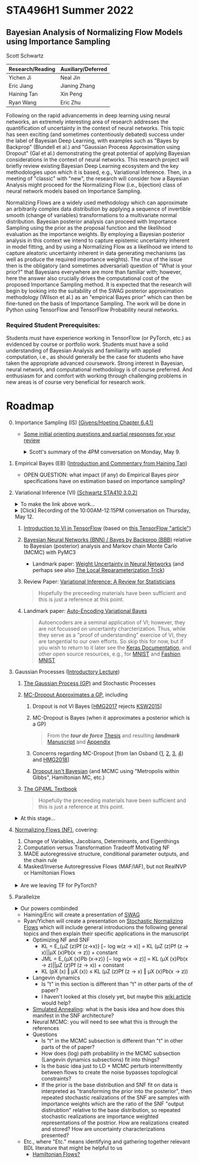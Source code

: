 
# STA496H1 Summer 2022

## Bayesian Analysis of Normalizing Flow Models using Importance Sampling

Scott Schwartz

| Research/Reading | Auxiliary/Deferred |
|-|-|
| Yichen Ji   | Neal Jin |
| Eric Jiang  | Jianing Zhang |
| Haining Tan | Xin Peng |
| Ryan Wang   | Eric Zhu |

Following on the rapid advancements in deep learning using neural networks, an extremely interesting area of research addresses the quantification of uncertainty in the context of neural networks.  This topic has seen exciting (and sometimes contentiously debated) success under the label of Bayesian Deep Learning, with examples such as "Bayes by Backprop" (Blundell et al.) and "Gaussian Process Approximation using Dropout" (Gal et al.) demonstrating the great potential of applying Bayesian considerations in the context of neural networks. This research project will briefly review existing Bayesian Deep Learning ecosystem and the key methodologies upon which it is based, e.g., Variational Inference. Then, in a meeting of "classic" with "new", the research will consider how a Bayesian Analysis might proceed for the Normalizing Flow (i.e., bijection) class of neural network models based on Importance Sampling.

Normalizing Flows are a widely used methodology which can approximate an arbitrarily complex data distribution by applying a sequence of invertible smooth (change of variables) transformations to a multivariate normal distribution. Bayesian posterior analysis can proceed with Importance Sampling using the prior as the proposal function and the likelihood evaluation as the importance weights. By employing a Bayesian posterior analysis in this context we intend to capture epistemic uncertainty inherent in model fitting, and by using a Normalizing Flow as a likelihood we intend to capture aleatoric uncertainty inherent in data generating mechanisms (as well as produce the required importance weights). The crux of the issue then is the obligatory (and sometimes adversarial) question of "What is your prior?" that Bayesians everywhere are more than familiar with; however, here the answer also crucially drives the computational cost of the proposed Importance Sampling method. It is expected that the research will begin by looking into the suitability of the SWAG posterior approximation methodology (Wilson et al.) as an "empirical Bayes prior" which can then be fine-tuned on the basis of Importance Sampling. The work will be done in Python using TensorFlow and TensorFlow Probability neural networks.

### Required Student Prerequisites:

Students must have experience working in TensorFlow (or PyTorch, etc.) as evidenced by course or portfolio work.  Students must have a solid understanding of Bayesian Analysis and familiarity with applied computation, i.e., as should generally be the case for students who have taken the appropriate advanced coursework.  Strong interest in Bayesian, neural network, and computational methodology is of course preferred. And enthusiasm for and comfort with working through challenging problems in new areas is of course very beneficial for research work.

# Roadmap

0. Importance Sampling (IS) [(Givens/Hoeting Chapter 6.4.1)](https://librarysearch.library.utoronto.ca/permalink/01UTORONTO_INST/14bjeso/alma991106781097906196)
   - [Some initial orienting questions and partial responses for your review](files/BayesImportanceSampling.ipynb)

      <details><summary>Scott's summary of the 4PM conversation on Monday, May 9.</summary> <br>
      The second half of the meeting was <a href="https://utoronto.zoom.us/rec/share/KiJbYUB1mhXAXn27CzDCbxLfhb-7vWHJlToWB5bkyQd4WdHOHCAZKcAKyakvLnop.d3mAcWux8Evw8Cuy">recorded</a> (and has passcode Sc#1wsPr9#).<br><br>
      In the first half of the meeting Ryan addressed the final question of the notebook regarding distribution quantile estimation and we discussed empirical CDFs and Gentle's view on rank order statistics as the fundamental information contained in a data sample. Thanks to Haining's considerations of what it would mean to integrate an inverse quantile function it became clear to me that quantile estimation cannot be formulated as an integration problem, and so quantile estimation (i.e., analyzing rank order statistics) is something different from MC-integration (which seems quite interesting, but I think for now we'll have to put a pin this topic for a later time).<br><br>
      I do not believe the middle two questions addressed in the notebook (regarding helpful attributes of proposal distributions and the computational distinction between unnormalized and normalized importance weights) were systematically address in our question, but they were each tangentially touched upon to some degree. I.e., respectively, see (b) below, and note that normalized IS weights do not require a (generally very hard) marginal likelihood computation to find the normalizing constant of the posterior, but instead can just be based upon normalized likelihood computations as weights.<br><br>
      The first question of the notebook was addressed on the basis of Eric's questions, from which we were able to discuss (a) Monte Carlo Integration as simply being epectation (an integral) estimation done on the basis of standard statistical (CLT) analysis, (b) that IS affords estimator variance reduction for well-chosen proposal distributions which produce large IS weights only for very small g(θ), and following up on that (c) that IS allows us to have control over what sampling distribution to use which can allow us to avoid "expensive to sample" distributions.<br><br> 
      Other discussion focussed on (1) the "big picture" of the proposed Normalizing Flow BDL method and why it was cute, I mean, chosen. And (2) the history of Bayesian Deep Learning (BDL) and why it exists. If I've missed anything else of note please let me know and I will add it here!
</details>
      
1. Empirical Bayes (EB) ([Introduction and Commentary from Haining Tan](files/Empirical_Bayes.pdf))
   - OPEN QUESTION: what impact (if any) do Empirical Bayes piror specifications have on estimation based on importance sampling?

2. Variational Inference (VI) [(Schwartz STA410 3.0.2)](https://colab.research.google.com/drive/1bFm8kKsFjsVITAScCQeSh2Tn59uk9yGr#cell-opt-VI) <details><summary>To make the link above work...</summary> Remove the (annoyingly) appended "=" at the end of the address and you'll link directly to the intended section</details> <details><summary>[Click] Recording of the 10:00AM-12:15PM conversation on Thursday, May 12.</summary><a href="https://utoronto.zoom.us/rec/share/rERCzi2oDfhvi6UfqWpcpwu_z_whv_vmLbH5A1lilvXC0OPydRbWK56MqTmvsvu7.sAnPk0ZsRVRudHEY">recording</a> (+Cg2&AgvP6)</details>

   1. [Introduction to VI in TensorFlow](files/DenseVariational.ipynb) (based on [this TensorFlow "article"](https://blog.tensorflow.org/2019/03/regression-with-probabilistic-layers-in.html))

   2. [Bayesian Neural Networks (BNN) / Bayes by Backprop (BBB)](files/BayesByBackprop.ipynb) relative to Bayesian (posterior) analysis and Markov chain Monte Carlo (MCMC) with PyMC3
      - Landmark paper: [Weight Uncertainty in Neural Networks](https://arxiv.org/abs/1505.05424) (and perhaps see also [The Local Reparameterization Trick](https://arxiv.org/abs/1506.02557))
    
   3. Review Paper: [Variational Inference: A Review for Statisticians](https://arxiv.org/abs/1601.00670) 
    
        > Hopefully the preceeding materials have been sufficient and this is just a reference at this point.

   4. Landmark paper: [Auto-Encoding Variational Bayes](https://arxiv.org/abs/1312.6114)

        > Autoencoders are a seminal application of VI; however, they are not focussed on uncertainty charcterization.
        > Thus, while they serve as a "proof of understanding" exercise of VI, they are tangential to our own efforts.
        > So skip this for now, but if you wish to return to it later see the [Keras Documentation](https://keras.io/examples/generative/vae/),
        > and other open source resources, e.g., for [MNIST](https://danijar.com/building-variational-auto-encoders-in-tensorflow/)
        > and [Fashion MNIST](https://learnopencv.com/variational-autoencoder-in-tensorflow/)

3. Gaussian Processes ([Introductory Lecture](https://www.youtube.com/watch?v=4vGiHC35j9s))
    1. [The Gaussian Process (GP)](files/GaussianProcesses.ipynb) and Stochastic Processes 
    3. [MC-Dropout Approximates a GP](files/DropoutBayes.ipynb), including
        1. Dropout is not VI Bayes [[HMG2017](https://arxiv.org/abs/1711.02989) rejects [KSW2015](https://arxiv.org/abs/1506.02557)]
        2. MC-Dropout is Bayes (when it approximates a posterior which is a GP)
        
           > From the ***tour de force*** [Thesis](https://t.co/YXw7UX7I9P?amp=1) and resulting ***landmark*** [Manuscript](https://arxiv.org/abs/1506.02142) and [Appendix](https://arxiv.org/abs/1506.02157)
        3. Concerns regarding MC-Dropout [from Ian Osband ([1](https://mobile.twitter.com/ianosband/status/1014466510885216256?lang=en), [2](https://www.reddit.com/r/MachineLearning/comments/8w0v9m/d_ian_osband_dropout_posteriors_give_bad/), [3](https://www.reddit.com/r/MachineLearning/comments/emt4ke/discussion_research_variational_bayesian/), [4](http://bayesiandeeplearning.org/2016/papers/BDL_4.pdf)) and [HMG2018](https://arxiv.org/abs/1807.01969)]
        4. [Dropout isn't Bayesian](https://discourse.pymc.io/t/frequency-of-missing-value-imputation/8809) (and MCMC using "Metropolis within Gibbs", Hamiltonian MC, etc.)
    4. [The GP4ML Textbook](http://gaussianprocess.org/gpml/) 
     
        > Hopefully the preceeding materials have been sufficient and this is just a reference at this point.

    <details><summary>At this stage...</summary> 
   We've seen BNN/BBB and MC-Dropout as characterizing uncertainty in the NN context.<br>
   And we've also seen more traditional Bayesian analysis with MCMC using PyMC.<br>
   Can we add something to the Bayesian Deep Learning (BDL) domain?</details>

4. [Normalizing Flows (NF)](files/NormalizingFlows.ipynb), covering:
    1. Change of Variables, Jacobians, Determinants, and Eigenthings
    2. Computation versus Transformation Tradeoff Motivating NF
    3. MADE autoregressive structure, conditional parameter outputs, and the chain rule
    4. Masked/Inverse Autoregressive Flows (MAF/IAF), but not RealNVP or Hamiltonian Flows
   <br><br>
   <details><summary>Are we leaving TF for PyTorch?</summary><img src="files/images/therewillBB.gif"></details>

5. Parallelize 
   
   <details><summary>Our powers combinded</summary><img src="files/images/capn.gif"></details>
      
   - Haining/Eric will create a presentation of [SWAG](https://www.google.com/search?channel=trow5&client=firefox-b-d&q=swag+bayes+approximation) 
   - Ryan/Yichen will create a presentation on [Stochastic Normalizing Flows](https://arxiv.org/abs/2002.06707) which will include general introducions the following general topics and then explain their specific applications in the manuscript
      - Optimizing NF and SNF
          - KL = E_{μZ (z)Pf (z→x)} [− log w(z → x)] = KL (μZ (z)Pf (z → x)||μX (x)Pb(x → z)) + constant
          - JML = E_{μX (x)Pb (x→z)} [− log w(x → z)] = KL (μX (x)Pb(x → z)||μZ (z)Pf (z → x)) + constant
          - KL (pX (x) ‖ μX (x)) ≤ KL (μZ (z)Pf (z → x) ‖ μX (x)Pb(x → z)) 
      - Langevin dynamics 
          - Is "t" in this section is different than "t" in other parts of the of paper?
          - I haven't looked at this closely yet, but maybe this [wiki article](https://en.wikipedia.org/wiki/Stochastic_gradient_Langevin_dynamics) would help?
      - [Simulated Annealing](https://en.wikipedia.org/wiki/Simulated_annealing): what is the basis idea and how does this manifest in the SNF architecture?
      - Neural MCMC: you will need to see what this is through the references
      - Questions
          - Is "t" in the MCMC subsection is different than "t" in other parts of the of paper?
          - How does (log) path probability in the MCMC subsection (Langevin dynamics subsections) fit into things?
          - Is the basic idea just to LD + MCMC perturb intermittently between flows to create the noise bypasses topological constraints?
          - If the prior is the base distribution and SNF fit on data is interpreted as "transforming the prior into the posterior", then repeated stochastic realizations of the SNF are samples with importance weights which are the ratio of the SNF "output distirubtion" relative to the base distribution, so repeated stochastic realizations are importance weighted representations of the postrior.  How are realizations created and stored?  How are uncertainty characterizations presented?
   - Etc., where "Etc." means identifying and gathering together relevant BDL literature that might be helpful to us
      - [Hamiltonian Flows?](https://arxiv.org/abs/2203.05723)  
